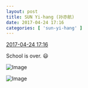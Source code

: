 ```yaml
---
layout: post
title: SUN Yi-hang (孙亦航)
date: 2017-04-24 17:16
categories: [ 'sun-yi-hang' ]
---
```


<div class="weibo-info">
  <a href="http://weibo.com/6108316220/F02Oiu2NX">2017-04-24 17:16</a>
</div>

School is over. :smiley:

<!-- more -->

![Image](https://wx1.sinaimg.cn/mw690/006FnS5mgy1fexvzf7s5rj30wi1c2dyg.jpg)

![Image](https://wx4.sinaimg.cn/mw690/006FnS5mgy1fexvzh33abj30zk1hcb29.jpg)
